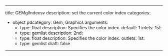 
---
title: GEMglIndexsv
description: set the current color index
categories:
  - object
pdcategory: Gem, Graphics
arguments:
    - type: float
      description: Specifies the color index.
      default: 1
inlets:
  1st:
    - type: gemlist
      description:
  2nd:
    - type: float
      description: Specifies the color index.
outlets:
  1st:
    - type: gemlist
draft: false
---

